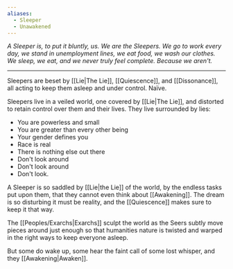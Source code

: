 ```yaml
---
aliases:
  - Sleeper
  - Unawakened
---
```


_A Sleeper is, to put it bluntly, us. We are the Sleepers. We go to work every day, we stand in unemployment lines, we eat food, we wash our clothes. We sleep, we eat, and we never truly feel complete. Because we aren't._

---

Sleepers are beset by [[Lie|The Lie]], [[Quiescence]], and [[Dissonance]], all acting to keep them asleep and under control. Naïve.

Sleepers live in a veiled world, one covered by [[Lie|The Lie]], and distorted to retain control over them and their lives. They live surrounded by lies: 
- You are powerless and small
- You are greater than every other being
- Your gender defines you
- Race is real
- There is nothing else out there
- Don't look around
- Don't look around
- Don't look.

A Sleeper is so saddled by [[Lie|the Lie]] of the world, by the endless tasks put upon them, that they cannot even think about [[Awakening]]. The dream is so disturbing it must be reality, and the [[Quiescence]] makes sure to keep it that way.

The [[Peoples/Exarchs|Exarchs]] sculpt the world as the Seers subtly move pieces around just enough so that humanities nature is twisted and warped in the right ways to keep everyone asleep.

But some do wake up, some hear the faint call of some lost whisper, and they [[Awakening|Awaken]].